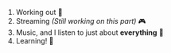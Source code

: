 1. Working out :muscle:
2. Streaming *(Still working on this part)* :video_game:
3. Music, and I listen to just about **everything** :musical_note:
4. Learning! :book:
